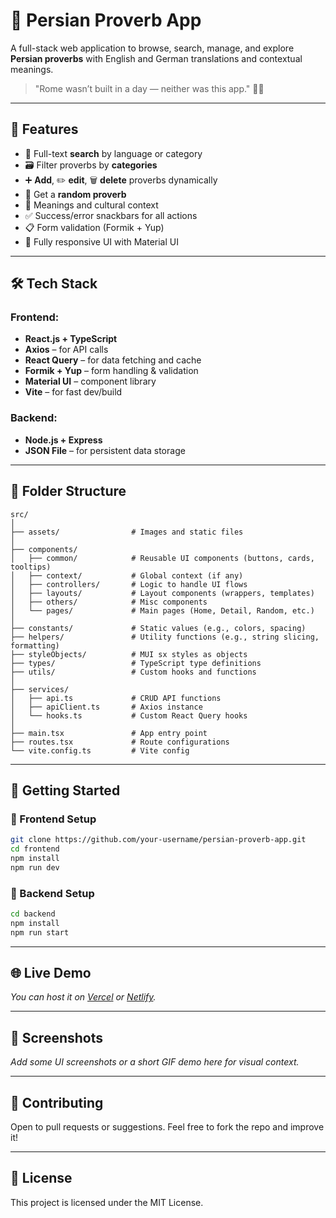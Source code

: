 # 🧠 Persian Proverb App

A full-stack web application to browse, search, manage, and explore **Persian proverbs** with English and German translations and contextual meanings.

> "Rome wasn’t built in a day — neither was this app." 💬🔥

---

## 🌟 Features

- 🔎 Full-text **search** by language or category
- 🗃️ Filter proverbs by **categories**
- ➕ **Add**, ✏️ **edit**, 🗑️ **delete** proverbs dynamically
- 🎯 Get a **random proverb**
- 🧠 Meanings and cultural context
- ✅ Success/error snackbars for all actions
- 📋 Form validation (Formik + Yup)
- 💅 Fully responsive UI with Material UI

---

## 🛠️ Tech Stack

### Frontend:

- **React.js + TypeScript**
- **Axios** – for API calls
- **React Query** – for data fetching and cache
- **Formik + Yup** – form handling & validation
- **Material UI** – component library
- **Vite** – for fast dev/build

### Backend:

- **Node.js + Express**
- **JSON File** – for persistent data storage

---

## 📁 Folder Structure

```
src/
│
├── assets/                # Images and static files
│
├── components/
│   ├── common/            # Reusable UI components (buttons, cards, tooltips)
│   ├── context/           # Global context (if any)
│   ├── controllers/       # Logic to handle UI flows
│   ├── layouts/           # Layout components (wrappers, templates)
│   ├── others/            # Misc components
│   └── pages/             # Main pages (Home, Detail, Random, etc.)
│
├── constants/             # Static values (e.g., colors, spacing)
├── helpers/               # Utility functions (e.g., string slicing, formatting)
├── styleObjects/          # MUI sx styles as objects
├── types/                 # TypeScript type definitions
├── utils/                 # Custom hooks and functions
│
├── services/
│   ├── api.ts             # CRUD API functions
│   ├── apiClient.ts       # Axios instance
│   └── hooks.ts           # Custom React Query hooks
│
├── main.tsx               # App entry point
├── routes.tsx             # Route configurations
└── vite.config.ts         # Vite config
```

---

## 🚀 Getting Started

### 🔧 Frontend Setup

```bash
git clone https://github.com/your-username/persian-proverb-app.git
cd frontend
npm install
npm run dev
```

### 🧪 Backend Setup

```bash
cd backend
npm install
npm run start
```

---

## 🌐 Live Demo

_You can host it on [Vercel](https://vercel.com) or [Netlify](https://netlify.com)._

---

## 📸 Screenshots

_Add some UI screenshots or a short GIF demo here for visual context._

---

## 🤝 Contributing

Open to pull requests or suggestions. Feel free to fork the repo and improve it!

---

## 📄 License

This project is licensed under the MIT License.
